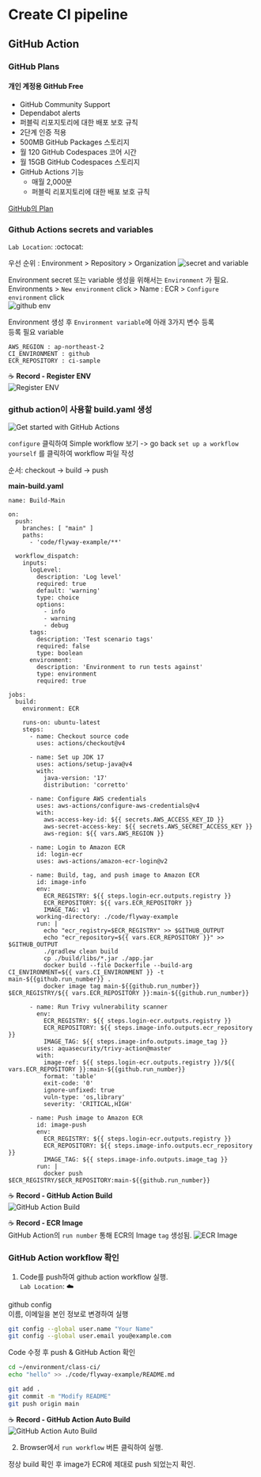 # Create CI pipeline

## GitHub Action
### GitHub Plans
#### 개인 계정용 GitHub Free
* GitHub Community Support
* Dependabot alerts
* 퍼블릭 리포지토리에 대한 배포 보호 규칙
* 2단계 인증 적용
* 500MB GitHub Packages 스토리지
* 월 120 GitHub Codespaces 코어 시간
* 월 15GB GitHub Codespaces 스토리지
* GitHub Actions 기능
  * 매월 2,000분
  * 퍼블릭 리포지토리에 대한 배포 보호 규칙

[GitHub의 Plan](https://docs.github.com/ko/get-started/learning-about-github/githubs-plans)

### Github Actions secrets and variables
`Lab Location`: :octocat:

우선 순위 : Environment > Repository > Organization
![secret and variable](../../images/workshop/secret-variable.png)

Environment secret 또는 variable 생성을 위해서는 `Environment` 가 필요.  
Environments > `New environment` click > Name : ECR > `Configure environment` click  
![github env](../../images/workshop/github-env.png)

Environment 생성 후 `Environment variable`에 아래 3가지 변수 등록   
등록 필요 variable
```
AWS_REGION : ap-northeast-2
CI_ENVIRONMENT : github
ECR_REPOSITORY : ci-sample
```

:coffee:    **Record - Register ENV**  
![Register ENV](../../images/workshop/github-register-env.gif)


### github action이 사용할 build.yaml 생성
![Get started with GitHub Actions](../../images/workshop/action-start.png)

`configure` 클릭하여 Simple workflow 보기 -> go back
`set up a workflow yourself` 를 클릭하여 workflow 파일 작성

순서: checkout -> build -> push

**main-build.yaml**
```
name: Build-Main

on:
  push:
    branches: [ "main" ]
    paths:
      - 'code/flyway-example/**'

  workflow_dispatch:
    inputs:
      logLevel:
        description: 'Log level'
        required: true
        default: 'warning'
        type: choice
        options:
          - info
          - warning
          - debug
      tags:
        description: 'Test scenario tags'
        required: false
        type: boolean
      environment:
        description: 'Environment to run tests against'
        type: environment
        required: true

jobs:
  build:
    environment: ECR

    runs-on: ubuntu-latest
    steps:
      - name: Checkout source code
        uses: actions/checkout@v4

      - name: Set up JDK 17
        uses: actions/setup-java@v4
        with:
          java-version: '17'
          distribution: 'corretto'

      - name: Configure AWS credentials
        uses: aws-actions/configure-aws-credentials@v4
        with:
          aws-access-key-id: ${{ secrets.AWS_ACCESS_KEY_ID }}
          aws-secret-access-key: ${{ secrets.AWS_SECRET_ACCESS_KEY }}
          aws-region: ${{ vars.AWS_REGION }}

      - name: Login to Amazon ECR
        id: login-ecr
        uses: aws-actions/amazon-ecr-login@v2

      - name: Build, tag, and push image to Amazon ECR
        id: image-info
        env:
          ECR_REGISTRY: ${{ steps.login-ecr.outputs.registry }}
          ECR_REPOSITORY: ${{ vars.ECR_REPOSITORY }}
          IMAGE_TAG: v1
        working-directory: ./code/flyway-example
        run: |
          echo "ecr_registry=$ECR_REGISTRY" >> $GITHUB_OUTPUT
          echo "ecr_repository=${{ vars.ECR_REPOSITORY }}" >> $GITHUB_OUTPUT
          ./gradlew clean build
          cp ./build/libs/*.jar ./app.jar
          docker build --file Dockerfile --build-arg CI_ENVIRONMENT=${{ vars.CI_ENVIRONMENT }} -t main-${{github.run_number}} .
          docker image tag main-${{github.run_number}} $ECR_REGISTRY/${{ vars.ECR_REPOSITORY }}:main-${{github.run_number}}

      - name: Run Trivy vulnerability scanner
        env:
          ECR_REGISTRY: ${{ steps.login-ecr.outputs.registry }}
          ECR_REPOSITORY: ${{ steps.image-info.outputs.ecr_repository }}
          IMAGE_TAG: ${{ steps.image-info.outputs.image_tag }}
        uses: aquasecurity/trivy-action@master
        with:
          image-ref: ${{ steps.login-ecr.outputs.registry }}/${{ vars.ECR_REPOSITORY }}:main-${{github.run_number}}
          format: 'table'
          exit-code: '0'
          ignore-unfixed: true
          vuln-type: 'os,library'
          severity: 'CRITICAL,HIGH'

      - name: Push image to Amazon ECR
        id: image-push
        env:
          ECR_REGISTRY: ${{ steps.login-ecr.outputs.registry }}
          ECR_REPOSITORY: ${{ steps.image-info.outputs.ecr_repository }}
          IMAGE_TAG: ${{ steps.image-info.outputs.image_tag }}
        run: |
          docker push $ECR_REGISTRY/$ECR_REPOSITORY:main-${{github.run_number}}  

```


:coffee:    **Record - GitHub Action Build**  
![GitHub Action Build](../../images/workshop/githubaction-build.gif)

:coffee:    **Record - ECR Image**    
GitHub Action의 `run number` 통해 ECR의 Image `tag` 생성됨. 
![ECR Image](../../images/workshop/ecr-image.gif)



### GitHub Action workflow 확인
1. Code를 push하여 github action workflow 실행.  
`Lab Location`: :cloud:

github config  
이름, 이메일을 본인 정보로 변경하여 실행
```bash
git config --global user.name "Your Name"
git config --global user.email you@example.com
```

Code 수정 후 push & GitHub Action 확인
```bash
cd ~/environment/class-ci/
echo "hello" >> ./code/flyway-example/README.md

git add .
git commit -m "Modify README"
git push origin main
```

:coffee:    **Record - GitHub Action Auto Build**    
![GitHub Action Auto Build](../../images/workshop/github-action-workflow-auto.gif)

2. Browser에서 `run workflow` 버튼 클릭하여 실행.

정상 build 확인 후 image가 ECR에 제대로 push 되었는지 확인.
